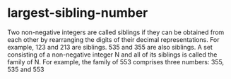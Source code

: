 # largest-sibling-number

Two non-negative integers are called siblings if they can be obtained from each other by
rearranging the digits of their decimal representations. For example, 123 and 213 are
siblings. 535 and 355 are also siblings.
A set consisting of a non-negative integer N and all of its siblings is called the family of
N. For example, the family of 553 comprises three numbers: 355, 535 and 553